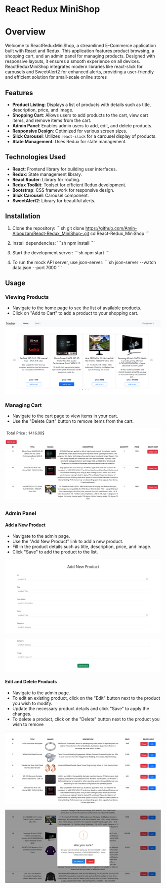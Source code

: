 # React Redux MiniShop 

# Overview

Welcome to ReactReduxMiniShop, a streamlined E-Commerce application built with React and Redux. This application features product browsing, a shopping cart, and an admin panel for managing products. Designed with responsive layouts, it ensures a smooth experience on all devices. ReactReduxMiniShop integrates modern libraries like react-slick for carousels and SweetAlert2 for enhanced alerts, providing a user-friendly and efficient solution for small-scale online stores

## Features

- **Product Listing**: Displays a list of products with details such as title, description, price, and image.
- **Shopping Cart**: Allows users to add products to the cart, view cart items, and remove items from the cart.
- **Admin Panel**: Enables admin users to add, edit, and delete products.
- **Responsive Design**: Optimized for various screen sizes.
- **Slick Carousel**: Utilizes `react-slick` for a carousel display of products.
- **State Management**: Uses Redux for state management.

## Technologies Used

- **React**: Frontend library for building user interfaces.
- **Redux**: State management library.
- **React Router**: Library for routing.
- **Redux Toolkit**: Toolset for efficient Redux development.
- **Bootstrap**: CSS framework for responsive design.
- **Slick Carousel**: Carousel component.
- **SweetAlert2**: Library for beautiful alerts.

## Installation

1. Clone the repository:
   \`\`\`sh
   git clone https://github.com/Amin-Albouzan/React-Redux_MiniShop-.git
   cd React-Redux_MiniShop
   \`\`\`

2. Install dependencies:
   \`\`\`sh
   npm install
   \`\`\`

3. Start the development server:
   \`\`\`sh
   npm start
   \`\`\`

4. To run the mock API server, use json-server:
   \`\`\`sh
   json-server --watch data.json --port 7000
   \`\`\`

## Usage


### Viewing Products
- Navigate to the home page to see the list of available products.
- Click on "Add to Cart" to add a product to your shopping cart.
  
![Viewing_Products](screenshots/Viewing_Products.png)

### Managing Cart
- Navigate to the cart page to view items in your cart.
- Use the "Delete Cart" button to remove items from the cart.
  
![Managing_Cart](screenshots/Managing_Cart.png)

### Admin Panel

#### Add a New Product
- Navigate to the admin page.
- Use the "Add New Product" link to add a new product.
- Fill in the product details such as title, description, price, and image.
- Click "Save" to add the product to the list.
  
![Add_Product](screenshots/Add_Product.png)

![Add_Product2](screenshots/Add_Product2.png)

#### Edit and Delete Products
- Navigate to the admin page.
- To edit an existing product, click on the "Edit" button next to the product you wish to modify.
- Update the necessary product details and click "Save" to apply the changes.
- To delete a product, click on the "Delete" button next to the product you wish to remove
  
![all_product](screenshots/all_product.png)

![delete_Product](screenshots/delete_product.png)
